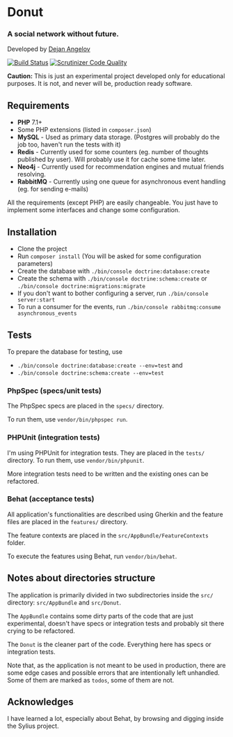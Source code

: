 # Donut
### A social network without future.

Developed by [Dejan Angelov](http://angelovdejan.me)

[![Build Status](https://travis-ci.com/angelov/donut.svg?token=QFyzVvNy4gWHppYxGyLE&branch=master)](https://travis-ci.com/angelov/donut) 
[![Scrutinizer Code Quality](https://scrutinizer-ci.com/g/angelov/donut/badges/quality-score.png?b=master)](https://scrutinizer-ci.com/g/angelov/donut/?branch=master) 

**Caution:** This is just an experimental project developed only for educational purposes.
It is not, and never will be, production ready software.

## Requirements

* **PHP** 7.1+
* Some PHP extensions (listed in `composer.json`)
* **MySQL** - Used as primary data storage. (Postgres will probably do the job too, haven't run the tests with it)
* **Redis** - Currently used for some counters (eg. number of thoughts published by user). Will probably use it for 
cache some time later.
* **Neo4j** - Currently used for recommendation engines and mutual friends resolving.
* **RabbitMQ** - Currently using one queue for asynchronous event handling (eg. for sending e-mails)

All the requirements (except PHP) are easily changeable. You just have to implement some interfaces and change
some configuration.

## Installation

* Clone the project
* Run `composer install` (You will be asked for some configuration parameters)
* Create the database with `./bin/console doctrine:database:create`
* Create the schema with `./bin/console doctrine:schema:create` or `./bin/console doctrine:migrations:migrate`
* If you don't want to bother configuring a server, run `./bin/console server:start`
* To run a consumer for the events, run `./bin/console rabbitmq:consume asynchronous_events`

## Tests

To prepare the database for testing, use 
* `./bin/console doctrine:database:create --env=test` and
* `./bin/console doctrine:schema:create --env=test`

### PhpSpec (specs/unit tests)

The PhpSpec specs are placed in the `specs/` directory.

To run them, use `vendor/bin/phpspec run`.

### PHPUnit (integration tests)

I'm using PHPUnit for integration tests. They are placed in the `tests/` directory. 
To run them, use `vendor/bin/phpunit`.

More integration tests need to be written and the existing ones can be refactored.

### Behat (acceptance tests)

All application's functionalities are described using Gherkin and the feature files
are placed in the `features/` directory. 

The feature contexts are placed in the `src/AppBundle/FeatureContexts` folder.

To execute the features using Behat, run `vendor/bin/behat`.

## Notes about directories structure

The application is primarily divided in two subdirectories inside the `src/` directory: `src/AppBundle` 
and `src/Donut`.

The `AppBundle` contains some dirty parts of the code that are just experimental, doesn't have 
specs or integration tests and probably sit there crying to be refactored.

The `Donut` is the cleaner part of the code. Everything here has specs or integration tests.

Note that, as the application is not meant to be used in production, there are some edge cases and 
 possible errors that are 
intentionally left unhandled. Some of them are marked as `todos`, some of  them are not.

## Acknowledges

I have learned a lot, especially about Behat, by browsing and digging inside the Sylius project.